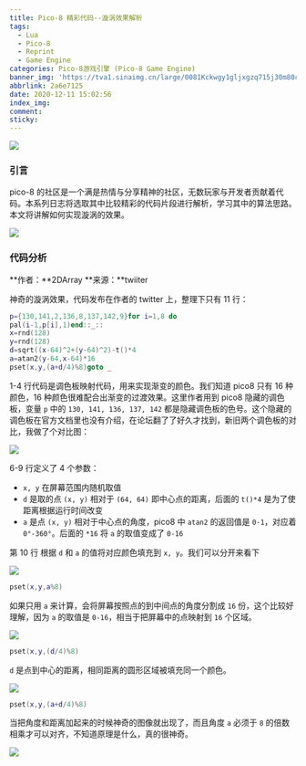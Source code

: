 ```yaml
---
title: Pico-8 精彩代码--漩涡效果解析
tags:
  - Lua
  - Pico-8
  - Reprint
  - Game Engine
categories: Pico-8游戏引擎 (Pico-8 Game Engine)
banner_img: 'https://tva1.sinaimg.cn/large/0081Kckwgy1gljxgzq715j30m80ciaat.jpg'
abbrlink: 2a6e7125
date: 2020-12-11 15:02:56
index_img:
comment:
sticky:
---
```


![](https://tva1.sinaimg.cn/large/008eGmZEly1gn4obfrjkrj30m80ciaat.jpg)

### 引言

pico-8 的社区是一个满是热情与分享精神的社区，无数玩家与开发者贡献着代码。本系列日志将选取其中比较精彩的代码片段进行解析，学习其中的算法思路。本文将讲解如何实现漩涡的效果。

<!--more-->



![](https://tva1.sinaimg.cn/large/0081Kckwgy1gljxi27lo3g30ar0arx6q.gif)

### 代码分析



**作者：**2DArray
**来源：**twiiter



神奇的漩涡效果，代码发布在作者的 twitter 上，整理下只有 11 行：

```lua
p={130,141,2,136,8,137,142,9}for i=1,8 do
pal(i-1,p[i],1)end::_::
x=rnd(128)
y=rnd(128)
d=sqrt((x-64)^2+(y-64)^2)-t()*4
a=atan2(y-64,x-64)*16
pset(x,y,(a+d/4)%8)goto _
```

1-4 行代码是调色板映射代码，用来实现渐变的颜色。我们知道 pico8 只有 16 种颜色，16 种颜色很难配合出渐变的过渡效果。这里作者用到 pico8 隐藏的调色板，变量 `p` 中的 `130, 141, 136, 137, 142` 都是隐藏调色板的色号。这个隐藏的调色板在官方文档里也没有介绍，在论坛翻了了好久才找到，新旧两个调色板的对比，我做了个对比图：

![](https://tva1.sinaimg.cn/large/0081Kckwgy1gljxixth3gj307d03ldfl.jpg)

6-9 行定义了 4 个参数：

- `x, y` 在屏幕范围内随机取值
- `d` 是取的点 `(x, y)` 相对于 `(64, 64)` 即中心点的距离，后面的 `t()*4` 是为了使距离根据运行时间改变
- `a` 是点 `(x, y)` 相对于中心点的角度，pico8 中 `atan2` 的返回值是 `0-1`，对应着 `0°-360°`。后面的 `*16` 将 `a` 的取值变成了 `0-16`


第 10 行 根据 `d` 和 `a` 的值将对应颜色填充到 `x, y`。我们可以分开来看下

![](https://tva1.sinaimg.cn/large/0081Kckwgy1gljxktdho3j30ej0eit8h.jpg)



```lua
pset(x,y,a%8)
```

如果只用 `a` 来计算，会将屏幕按照点的到中间点的角度分割成 `16` 份，这个比较好理解，因为 `a` 的取值是 `0-16`，相当于把屏幕中的点映射到 `16` 个区域。

![](https://tva1.sinaimg.cn/large/0081Kckwgy1gljxkq5wmrj30ec0ec742.jpg)



```lua
pset(x,y,(d/4)%8)
```

`d` 是点到中心的距离，相同距离的圆形区域被填充同一个颜色。

![](https://tva1.sinaimg.cn/large/0081Kckwgy1gljxl650bjj30ek0eign1.jpg)



```lua
pset(x,y,(a+d/4)%8)
```

当把角度和距离加起来的时候神奇的图像就出现了，而且角度 `a` 必须于 `8` 的倍数相乘才可以对齐，不知道原理是什么，真的很神奇。

![](https://tva1.sinaimg.cn/large/0081Kckwgy1gljxi3fnaxj30dq05ogli.jpg)